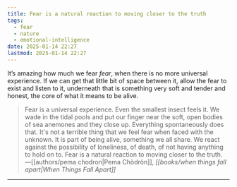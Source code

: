 ```yaml
---
title: Fear is a natural reaction to moving closer to the truth
tags:
  - fear
  - nature
  - emotional-intelligence
date: 2025-01-14 22:27
lastmod: 2025-01-14 22:27
---
```

It’s amazing how much we fear *fear*, when there is no more universal experience. If we can get that little bit of space between it, allow the fear to exist and listen to it, underneath that is something very soft and tender and honest, the core of what it means to be alive.

> Fear is a universal experience. Even the smallest insect feels it. We wade in the tidal pools and put our finger near the soft, open bodies of sea anemones and they close up. Everything spontaneously does that. It's not a terrible thing that we feel fear when faced with the unknown. It is part of being alive, something we all share. We react against the possibility of loneliness, of death, of not having anything to hold on to. Fear is a natural reaction to moving closer to the truth. —[[authors/pema chodron|Pema Chödrön]], *[[books/when things fall apart|When Things Fall Apart]]*

---
